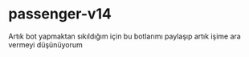 # passenger-v14
Artık bot yapmaktan sıkıldığım için bu botlarımı paylaşıp artık işime ara vermeyi düşünüyorum

